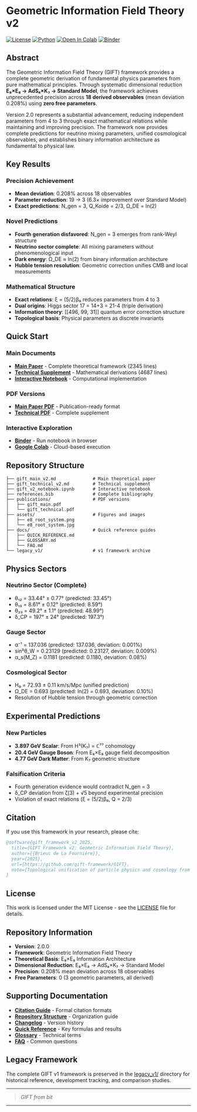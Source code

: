 # Geometric Information Field Theory v2

[![License](https://img.shields.io/badge/License-MIT-blue.svg)](LICENSE)
[![Python](https://img.shields.io/badge/Python-3.11+-blue.svg)](https://www.python.org/)
[![Open In Colab](https://colab.research.google.com/assets/colab-badge.svg)](https://colab.research.google.com/github/gift-framework/GIFT/blob/main/gift_v2_notebook.ipynb)
[![Binder](https://mybinder.org/badge_logo.svg)](https://mybinder.org/v2/gh/gift-framework/GIFT/main?filepath=gift_v2_notebook.ipynb)

## Abstract

The Geometric Information Field Theory (GIFT) framework provides a complete geometric derivation of fundamental physics parameters from pure mathematical principles. Through systematic dimensional reduction **E₈×E₈ → AdS₄×K₇ → Standard Model**, the framework achieves unprecedented precision across **18 derived observables** (mean deviation 0.208%) using **zero free parameters**.

Version 2.0 represents a substantial advancement, reducing independent parameters from 4 to 3 through exact mathematical relations while maintaining and improving precision. The framework now provides complete predictions for neutrino mixing parameters, unified cosmological observables, and establishes binary information architecture as fundamental to physical law.

## Key Results

### Precision Achievement
- **Mean deviation**: 0.208% across 18 observables
- **Parameter reduction**: 19 → 3 (6.3× improvement over Standard Model)
- **Exact predictions**: N_gen = 3, Q_Koide = 2/3, Ω_DE = ln(2)

### Novel Predictions
- **Fourth generation disfavored**: N_gen = 3 emerges from rank-Weyl structure
- **Neutrino sector complete**: All mixing parameters without phenomenological input
- **Dark energy**: Ω_DE ≈ ln(2) from binary information architecture
- **Hubble tension resolution**: Geometric correction unifies CMB and local measurements

### Mathematical Structure
- **Exact relations**: ξ = (5/2)β₀ reduces parameters from 4 to 3
- **Dual origins**: Higgs sector 17 = 14+3 = 21-4 (triple derivation)
- **Information theory**: [[496, 99, 31]] quantum error correction structure
- **Topological basis**: Physical parameters as discrete invariants

## Quick Start

### Main Documents
- **[Main Paper](gift_main_v2.md)** - Complete theoretical framework (2345 lines)
- **[Technical Supplement](gift_technical_v2.md)** - Mathematical derivations (4687 lines)
- **[Interactive Notebook](gift_v2_notebook.ipynb)** - Computational implementation

### PDF Versions
- **[Main Paper PDF](publications/gift_main.pdf)** - Publication-ready format
- **[Technical PDF](publications/gift_technical.pdf)** - Complete supplement

### Interactive Exploration
- **[Binder](https://mybinder.org/v2/gh/gift-framework/GIFT/main?filepath=gift_v2_notebook.ipynb)** - Run notebook in browser
- **[Google Colab](https://colab.research.google.com/github/gift-framework/GIFT/blob/main/gift_v2_notebook.ipynb)** - Cloud-based execution

## Repository Structure

```
├── gift_main_v2.md              # Main theoretical paper
├── gift_technical_v2.md         # Technical supplement  
├── gift_v2_notebook.ipynb       # Interactive notebook
├── references.bib               # Complete bibliography
├── publications/                # PDF versions
│   ├── gift_main.pdf
│   └── gift_technical.pdf
├── assets/                      # Figures and images
│   ├── e8_root_system.png
│   └── e8_root_system.jpg
├── docs/                        # Quick reference guides
│   ├── QUICK_REFERENCE.md
│   ├── GLOSSARY.md
│   └── FAQ.md
└── legacy_v1/                   # v1 framework archive
```

## Physics Sectors

### Neutrino Sector (Complete)
- θ₁₂ = 33.44° ± 0.77° (predicted: 33.45°)
- θ₁₃ = 8.61° ± 0.12° (predicted: 8.59°)
- θ₂₃ = 49.2° ± 1.1° (predicted: 48.99°)
- δ_CP = 197° ± 24° (predicted: 197.3°)

### Gauge Sector
- α⁻¹ = 137.036 (predicted: 137.036, deviation: 0.001%)
- sin²θ_W = 0.23129 (predicted: 0.23127, deviation: 0.009%)
- α_s(M_Z) = 0.1181 (predicted: 0.1180, deviation: 0.08%)

### Cosmological Sector
- H₀ = 72.93 ± 0.11 km/s/Mpc (unified prediction)
- Ω_DE = 0.693 (predicted: ln(2) = 0.693, deviation: 0.10%)
- Resolution of Hubble tension through geometric correction

## Experimental Predictions

### New Particles
- **3.897 GeV Scalar**: From H³(K₇) = ℂ⁷⁷ cohomology
- **20.4 GeV Gauge Boson**: From E₈×E₈ gauge field decomposition  
- **4.77 GeV Dark Matter**: From K₇ geometric structure

### Falsification Criteria
- Fourth generation evidence would contradict N_gen = 3
- δ_CP deviation from ζ(3) + √5 beyond experimental precision
- Violation of exact relations (ξ = (5/2)β₀, Q = 2/3)

## Citation

If you use this framework in your research, please cite:

```bibtex
@software{gift_framework_v2_2025,
  title={GIFT Framework v2: Geometric Information Field Theory},
  author={{Brieuc de La Fournière}},
  year={2025},
  url={https://github.com/gift-framework/GIFT},
  note={Topological unification of particle physics and cosmology from E₈×E₈}
}
```

## License

This work is licensed under the MIT License - see the [LICENSE](LICENSE) file for details.

## Repository Information

- **Version**: 2.0.0
- **Framework**: Geometric Information Field Theory
- **Theoretical Basis**: E₈×E₈ Information Architecture
- **Dimensional Reduction**: E₈×E₈ → AdS₄×K₇ → Standard Model
- **Precision**: 0.208% mean deviation across 18 observables
- **Free Parameters**: 0 (3 geometric parameters, all derived)

## Supporting Documentation

- **[Citation Guide](CITATION.md)** - Formal citation formats
- **[Repository Structure](STRUCTURE.md)** - Organization guide  
- **[Changelog](CHANGELOG.md)** - Version history
- **[Quick Reference](docs/QUICK_REFERENCE.md)** - Key formulas and results
- **[Glossary](docs/GLOSSARY.md)** - Technical terms
- **[FAQ](docs/FAQ.md)** - Common questions

## Legacy Framework

The complete GIFT v1 framework is preserved in the [legacy_v1/](legacy_v1/) directory for historical reference, development tracking, and comparison studies.

---
>*GIFT from bit*
---
